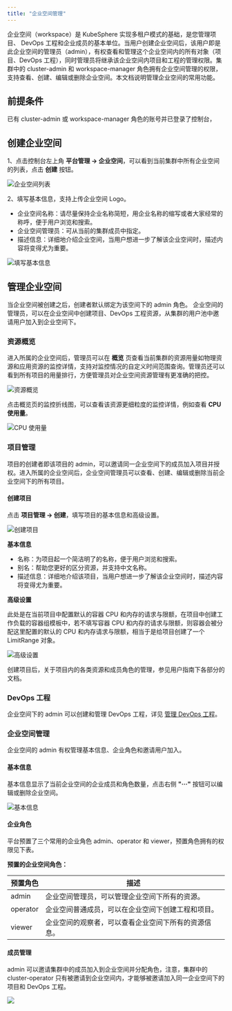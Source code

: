 ```yaml
---
title: "企业空间管理"
---
```


企业空间（workspace）是 KubeSphere 实现多租户模式的基础，是您管理项目、 DevOps 工程和企业成员的基本单位。当用户创建企业空间后，该用户即是此企业空间的管理员（admin），有权查看和管理这个企业空间内的所有对象（项目、DevOps 工程），同时管理员将继承该企业空间内项目和工程的管理权限。集群中的 cluster-admin 和 workspace-manager 角色拥有企业空间管理的权限，支持查看、创建、编辑或删除企业空间。本文档说明管理企业空间的常用功能。

## 前提条件

已有 cluster-admin 或 workspace-manager 角色的账号并已登录了控制台，

## 创建企业空间

1、点击控制台左上角 **平台管理 → 企业空间**，可以看到当前集群中所有企业空间的列表，点击 **创建** 按钮。

![企业空间列表](/workspace-list.png)

2、填写基本信息，支持上传企业空间 Logo。

- 企业空间名称：请尽量保持企业名称简短，用企业名称的缩写或者大家经常的称呼，便于用户浏览和搜索。
- 企业空间管理员：可从当前的集群成员中指定。
- 描述信息：详细地介绍企业空间，当用户想进一步了解该企业空间时，描述内容将变得尤为重要。

![填写基本信息](/create-workspace.png)

## 管理企业空间

当企业空间被创建之后，创建者默认绑定为该空间下的 admin 角色。 企业空间的管理员，可以在企业空间中创建项目、DevOps 工程资源，从集群的用户池中邀请用户加入到企业空间下。

### 资源概览

进入所属的企业空间后，管理员可以在 **概览** 页查看当前集群的资源用量如物理资源和应用资源的监控详情，支持对监控情况的自定义时间范围查询。管理员还可以看到所有项目的用量排行，方便管理员对企业空间资源管理有更准确的把控。

![资源概览](/workspace-overview.png)

点击概览页的监控折线图，可以查看该资源更细粒度的监控详情，例如查看 **CPU 使用量**。

![CPU 使用量](/cpu-usage-monitor.png)


### 项目管理

项目的创建者即该项目的 admin，可以邀请同一企业空间下的成员加入项目并授权。进入所属的企业空间后，企业空间管理员可以查看、创建、编辑或删除当前企业空间下的所有项目。

#### 创建项目

点击 **项目管理 → 创建**，填写项目的基本信息和高级设置。

![创建项目](/create-project-basic.png)

**基本信息**
- 名称：为项目起一个简洁明了的名称，便于用户浏览和搜索。
- 别名：帮助您更好的区分资源，并支持中文名称。
- 描述信息：详细地介绍该项目，当用户想进一步了解该企业空间时，描述内容将变得尤为重要。


**高级设置**

此处是在当前项目中配置默认的容器 CPU 和内存的请求与限额，在项目中创建工作负载的容器组模板中，若不填写容器 CPU 和内存的请求与限额，则容器会被分配这里配置的默认的 CPU 和内存请求与限额，相当于是给项目创建了一个 LimitRange 对象。

![高级设置](/namespace-limit-request.png)

创建项目后，关于项目内的各类资源和成员角色的管理，参见用户指南下各部分的文档。

### DevOps 工程

企业空间下的 admin 可以创建和管理 DevOps 工程，详见 [管理 DevOps 工程](../../devops/devops-project)。

### 企业空间管理
 
企业空间的 admin 有权管理基本信息、企业角色和邀请用户加入。

#### 基本信息

基本信息显示了当前企业空间的企业成员和角色数量，点击右侧 **"···"** 按钮可以编辑或删除企业空间。

![基本信息](/workspace-basic.png)

#### 企业角色

平台预置了三个常用的企业角色 admin、operator 和 viewer，预置角色拥有的权限见下表。

**预置的企业空间角色：**

|预置角色|描述|
|---|---|
|admin |企业空间管理员，可以管理企业空间下所有的资源。|
|operator|企业空间普通成员，可以在企业空间下创建工程和项目。|
|viewer|企业空间的观察者，可以查看企业空间下所有的资源信息。|

#### 成员管理

admin 可以邀请集群中的成员加入到企业空间并分配角色，注意，集群中的 cluster-operator 只有被邀请到企业空间内，才能够被邀请加入同一企业空间下的项目和 DevOps 工程。

![](/invite-members-workspace.png)